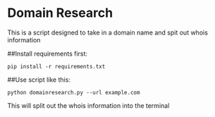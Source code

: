 # Domain Research

This is a script designed to take in a domain name and spit out whois information

##Install requirements first: 	

```
pip install -r requirements.txt
```

##Use script like this:

```
python domainresearch.py --url example.com
```

This will split out the whois information into the terminal
